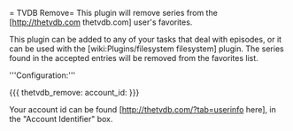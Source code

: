 = TVDB Remove=
This plugin will remove series from the [http://thetvdb.com thetvdb.com] user's favorites.

This plugin can be added to any of your tasks that deal with episodes, or it can be used with the [wiki:Plugins/filesystem filesystem] plugin. The series found in the accepted entries will be removed from the favorites list.

'''Configuration:'''

{{{
thetvdb_remove:
  account_id: <your account id>
}}}

Your account id can be found [http://thetvdb.com/?tab=userinfo here], in the "Account Identifier" box.